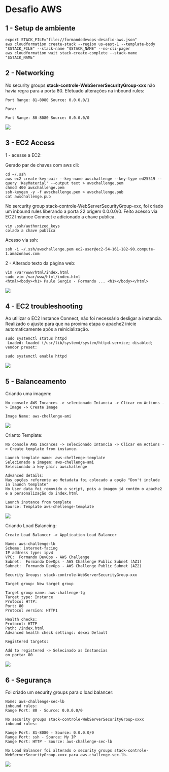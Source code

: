 # Desafio AWS

## 1 - Setup de ambiente

```
export STACK_FILE="file://formandodevops-desafio-aws.json"
aws cloudformation create-stack --region us-east-1 --template-body "$STACK_FILE" --stack-name "$STACK_NAME" --no-cli-pager
aws cloudformation wait stack-create-complete --stack-name "$STACK_NAME"
```

## 2 - Networking

No security groups **stack-controle-WebServerSecurityGroup-xxx** não havia regra para a porta 80.
Efetuado alterações na inbound rules:

```
Port Range: 81-8080 Source: 0.0.0.0/1

Para: 

Port Range: 80-8080 Source: 0.0.0.0/0
```
![](https://github.com/psmetildes/formando-devops/blob/main/desafio-aws/imgens/sec_group.gif)

## 3 - EC2 Access

1 - acesse a EC2:

Gerado par de chaves com aws cli:

```
cd ~/.ssh
aws ec2 create-key-pair --key-name awschallenge --key-type ed25519 --query 'KeyMaterial' --output text > awschallenge.pem
chmod 400 awschallenge.pem
ssh-keygen -y -f awschallenge.pem > awschallenge.pub
cat awschallenge.pub
```
No sercurity group stack-controle-WebServerSecurityGroup-xxx, foi criado um inbound rules liberando a porta 22 origem 0.0.0.0/0.
Feito acesso via EC2 Instance Connect e adicionado a chave publica.

```
vim .ssh/authorized_keys
colado a chave publica
``` 

Acesso via ssh:

``` 
ssh -i ~/.ssh/awschallenge.pem ec2-user@ec2-54-161-182-90.compute-1.amazonaws.com
```

2 - Alterado texto da página web:

```
vim /var/www/html/index.html
sudo vim /var/www/html/index.html
<html><body><h1> Paulo Sergio - Formando ... <h1></body></html>
```

![](https://github.com/psmetildes/formando-devops/blob/main/desafio-aws/imgens/ssh.gif)


## 4 - EC2 troubleshooting

Ao utilizar o EC2 Instance Connect, não foi necessário desligar a instancia.
Realizado o ajuste para que na proxima etapa o apache2 inicie automaticamente após a reinicialização. 

```
sudo systemctl status httpd
 Loaded: loaded (/usr/lib/systemd/system/httpd.service; disabled; vendor preset: 

sudo systemctl enable httpd
```

![](https://github.com/psmetildes/formando-devops/blob/main/desafio-aws/imgens/apache2_enable.gif)


## 5 - Balanceamento

Criando uma imagem:

```
No console AWS Incances -> selecionado Intancia -> Clicar em Actions -> Image -> Create Image

Image Name: aws-chellenge-ami
```
![](https://github.com/psmetildes/formando-devops/blob/main/desafio-aws/imgens/ami.gif)

Crianto Template:

```
No console AWS Incances -> selecionado Intancia -> Clicar em Actions -> Create template from instance.

Launch template name: aws-chellenge-template
Selecionado a imagem: aws-chellenge-ami
Selecionado a key pair: awschallenge

Advanced details: 
Nas opções referente ao Metadata foi colocado a opção "Don't include in launch template"
No User data foi removido o script, pois a imagem já contém o apache2 e a personalização do index.html

Launch instance from template 
Source: Template aws-chellenge-template
``` 

![](https://github.com/psmetildes/formando-devops/blob/main/desafio-aws/imgens/template.gif)


Criando Load Balancing:

```
Create Load Balancer -> Application Load Balancer 

Name: aws-challenge-lb 
Scheme: internet-facing
IP address type: ipv4
VPC:  Formando DevOps - AWS Challenge
Subnet:  Formando DevOps - AWS Challenge Public Subnet (AZ1)
Subnet:  Formando DevOps - AWS Challenge Public Subnet (AZ2)

Security Groups: stack-controle-WebServerSecurityGroup-xxx

Target group: New target group

Target group name: aws-challenge-tg
Target type: Instance
Protocol HTTP:
Port: 80
Protocol version: HTTP1

Health checks:
Protocol: HTTP 
Path: /index.html
Advanced health check settings: dexei Default 

Registered targets:

Add to registered -> Selecinado as Instancias 
on porta: 80
```
![](https://github.com/psmetildes/formando-devops/blob/main/desafio-aws/imgens/load_balancer.gif)

## 6 - Segurança

Foi criado um security groups para o load balancer:

```
Nome: aws-challenge-sec-lb
inbound rules:
Range Port: 80 - Source: 0.0.0.0/0

No security groups stack-controle-WebServerSecurityGroup-xxxx 
inbound rules:

Range Port: 81-8080 - Source: 0.0.0.0/0
Range Port: ssh - Source: My IP
Range Port: HTTP - Source: aws-challenge-sec-lb

No Load Balancer foi alterado o security groups stack-controle-WebServerSecurityGroup-xxxx para aws-challenge-sec-lb.

```
![](https://github.com/psmetildes/formando-devops/blob/main/desafio-aws/imgens/sec_group_lb.gif)
